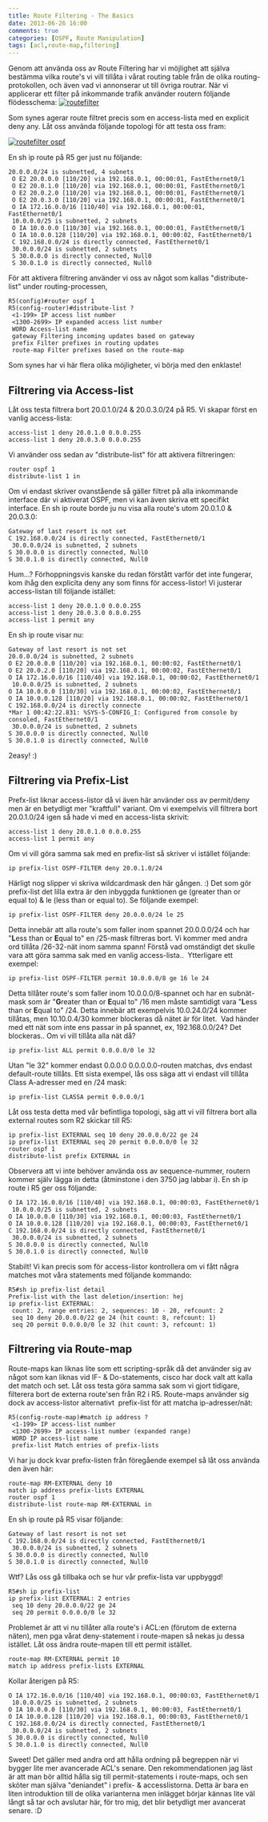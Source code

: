 ```yaml
---
title: Route Filtering - The Basics
date: 2013-06-26 16:00
comments: true
categories: [OSPF, Route Manipulation]
tags: [acl,route-map,filtering]
---
```

Genom att använda oss av Route Filtering har vi möjlighet att själva bestämma vilka route's vi vill tillåta i vårat routing table från de olika routing-protokollen, och även vad vi annonserar ut till övriga routrar. När vi applicerar ett filter på inkommande trafik använder routern följande flödesschema: 
[![routefilter](/assets/images/2013/06/routefilter1.png)](/assets/images/2013/06/routefilter1.png) 

Som synes agerar route filtret precis som en access-lista med en explicit deny any. Låt oss använda följande topologi för att testa oss fram: 

[![routefilter ospf](/assets/images/2013/06/routefilter-ospf.png)](/assets/images/2013/06/routefilter-ospf.png) 

En sh ip route på R5 ger just nu följande:

```
20.0.0.0/24 is subnetted, 4 subnets
 O E2 20.0.0.0 [110/20] via 192.168.0.1, 00:00:01, FastEthernet0/1
 O E2 20.0.1.0 [110/20] via 192.168.0.1, 00:00:01, FastEthernet0/1
 O E2 20.0.2.0 [110/20] via 192.168.0.1, 00:00:01, FastEthernet0/1
 O E2 20.0.3.0 [110/20] via 192.168.0.1, 00:00:01, FastEthernet0/1
 O IA 172.16.0.0/16 [110/40] via 192.168.0.1, 00:00:01, FastEthernet0/1
 10.0.0.0/25 is subnetted, 2 subnets
 O IA 10.0.0.0 [110/30] via 192.168.0.1, 00:00:01, FastEthernet0/1
 O IA 10.0.0.128 [110/20] via 192.168.0.1, 00:00:02, FastEthernet0/1
 C 192.168.0.0/24 is directly connected, FastEthernet0/1
 30.0.0.0/24 is subnetted, 2 subnets
 S 30.0.0.0 is directly connected, Null0
 S 30.0.1.0 is directly connected, Null0
```
För att aktivera filtrering använder vi oss av något som kallas "distribute-list" under routing-processen,
```
R5(config)#router ospf 1
R5(config-router)#distribute-list ?
 <1-199> IP access list number
 <1300-2699> IP expanded access list number
 WORD Access-list name
 gateway Filtering incoming updates based on gateway
 prefix Filter prefixes in routing updates
 route-map Filter prefixes based on the route-map
```
Som synes har vi här flera olika möjligheter, vi börja med den enklaste!

Filtrering via Access-list
--------------------------

Låt oss testa filtrera bort 20.0.1.0/24 & 20.0.3.0/24 på R5. Vi skapar först en vanlig access-lista:
```
access-list 1 deny 20.0.1.0 0.0.0.255
access-list 1 deny 20.0.3.0 0.0.0.255
```
Vi använder oss sedan av "distribute-list" för att aktivera filtreringen:
```
router ospf 1
distribute-list 1 in
```
Om vi endast skriver ovanstående så gäller filtret på alla inkommande interface där vi aktiverat OSPF, men vi kan även skriva ett specifikt interface. En sh ip route borde ju nu visa alla route's utom 20.0.1.0 & 20.0.3.0:
```
Gateway of last resort is not set
C 192.168.0.0/24 is directly connected, FastEthernet0/1
 30.0.0.0/24 is subnetted, 2 subnets
S 30.0.0.0 is directly connected, Null0
S 30.0.1.0 is directly connected, Null0
```
Hum...? Förhoppningsvis kanske du redan förstått varför det inte fungerar, kom ihåg den explicita deny any som finns för access-listor! Vi justerar access-listan till följande istället:
```
access-list 1 deny 20.0.1.0 0.0.0.255
access-list 1 deny 20.0.3.0 0.0.0.255
access-list 1 permit any
```
En sh ip route visar nu:
```
Gateway of last resort is not set
20.0.0.0/24 is subnetted, 2 subnets
O E2 20.0.0.0 [110/20] via 192.168.0.1, 00:00:02, FastEthernet0/1
O E2 20.0.2.0 [110/20] via 192.168.0.1, 00:00:02, FastEthernet0/1
O IA 172.16.0.0/16 [110/40] via 192.168.0.1, 00:00:02, FastEthernet0/1
 10.0.0.0/25 is subnetted, 2 subnets
O IA 10.0.0.0 [110/30] via 192.168.0.1, 00:00:02, FastEthernet0/1
O IA 10.0.0.128 [110/20] via 192.168.0.1, 00:00:02, FastEthernet0/1
C 192.168.0.0/24 is directly connecte
*Mar 1 00:42:22.831: %SYS-5-CONFIG_I: Configured from console by consoled, FastEthernet0/1
 30.0.0.0/24 is subnetted, 2 subnets
S 30.0.0.0 is directly connected, Null0
S 30.0.1.0 is directly connected, Null0
```
2easy! :)

Filtrering via Prefix-List
--------------------------

Prefx-list liknar access-listor då vi även här använder oss av permit/deny men är en betydligt mer "kraftfull" variant. Om vi exempelvis vill filtrera bort 20.0.1.0/24 igen så hade vi med en access-lista skrivit:
```
access-list 1 deny 20.0.1.0 0.0.0.255
access-list 1 permit any
```
Om vi vill göra samma sak med en prefix-list så skriver vi istället följande:

`ip prefix-list OSPF-FILTER deny 20.0.1.0/24`

Härligt nog slipper vi skriva wildcardmask den här gången. :) Det som gör prefix-list det lilla extra är den inbyggda funktionen ge (greater than or equal to) & le (less than or equal to). Se följande exempel:

`ip prefix-list OSPF-FILTER deny 20.0.0.0/24 le 25`

Detta innebär att alla route's som faller inom spannet 20.0.0.0/24 och har "**L**ess than or **E**qual to" en /25-mask filtreras bort. Vi kommer med andra ord tillåta /26-32-nät inom samma spann! Förstå vad omständigt det skulle vara att göra samma sak med en vanlig access-lista..  Ytterligare ett exempel:

`ip prefix-list OSPF-FILTER permit 10.0.0.0/8 ge 16 le 24`

Detta tillåter route's som faller inom 10.0.0.0/8-spannet och har en subnät-mask som är "**G**reater than or **E**qual to" /16 men måste samtidigt vara "**L**ess than or **E**qual to" /24. Detta innebär att exempelvis 10.0.24.0/24 kommer tillåtas, men 10.10.0.4/30 kommer blockeras då nätet är för litet.  Vad händer med ett nät som inte ens passar in på spannet, ex, 192.168.0.0/24? Det blockeras.. Om vi vill tillåta alla nät då?

`ip prefix-list ALL permit 0.0.0.0/0 le 32`

Utan "le 32" kommer endast 0.0.0.0 0.0.0.0.0-routen matchas, dvs endast default-route tillåts. Ett sista exempel, lås oss säga att vi endast vill tillåta Class A-adresser med en /24 mask:

`ip prefix-list CLASSA permit 0.0.0.0/1`

Låt oss testa detta med vår befintliga topologi, säg att vi vill filtrera bort alla external routes som R2 skickar till R5:
```
ip prefix-list EXTERNAL seq 10 deny 20.0.0.0/22 ge 24
ip prefix-list EXTERNAL seq 20 permit 0.0.0.0/0 le 32
router ospf 1
distribute-list prefix EXTERNAL in
```
Observera att vi inte behöver använda oss av sequence-nummer, routern kommer själv lägga in detta (åtminstone i den 3750 jag labbar i). En sh ip route i R5 ger oss följande:
```
O IA 172.16.0.0/16 [110/40] via 192.168.0.1, 00:00:03, FastEthernet0/1
 10.0.0.0/25 is subnetted, 2 subnets
O IA 10.0.0.0 [110/30] via 192.168.0.1, 00:00:03, FastEthernet0/1
O IA 10.0.0.128 [110/20] via 192.168.0.1, 00:00:03, FastEthernet0/1
C 192.168.0.0/24 is directly connected, FastEthernet0/1
 30.0.0.0/24 is subnetted, 2 subnets
S 30.0.0.0 is directly connected, Null0
S 30.0.1.0 is directly connected, Null0
```
Stabilt! Vi kan precis som för access-listor kontrollera om vi fått några matches mot våra statements med följande kommando:
```
R5#sh ip prefix-list detail 
Prefix-list with the last deletion/insertion: hej
ip prefix-list EXTERNAL:
 count: 2, range entries: 2, sequences: 10 - 20, refcount: 2
 seq 10 deny 20.0.0.0/22 ge 24 (hit count: 8, refcount: 1)
 seq 20 permit 0.0.0.0/0 le 32 (hit count: 3, refcount: 1)
```

Filtrering via Route-map
------------------------

Route-maps kan liknas lite som ett scripting-språk då det använder sig av något som kan liknas vid IF- & Do-statements, cisco har dock valt att kalla det match och set. Låt oss testa göra samma sak som vi gjort tidigare, filterera bort de externa route'sen från R2 i R5. Route-maps använder sig dock av access-listor alternativt  prefix-list för att matcha ip-adresser/nät:
```
R5(config-route-map)#match ip address ?
 <1-199> IP access-list number
 <1300-2699> IP access-list number (expanded range)
 WORD IP access-list name
 prefix-list Match entries of prefix-lists
```
Vi har ju dock kvar prefix-listen från föregående exempel så låt oss använda den även här:
```
route-map RM-EXTERNAL deny 10
match ip address prefix-lists EXTERNAL
router ospf 1
distribute-list route-map RM-EXTERNAL in
```
En sh ip route på R5 visar följande:
```
Gateway of last resort is not set
C 192.168.0.0/24 is directly connected, FastEthernet0/1
 30.0.0.0/24 is subnetted, 2 subnets
S 30.0.0.0 is directly connected, Null0
S 30.0.1.0 is directly connected, Null0
```
Wtf? Lås oss gå tillbaka och se hur vår prefix-lista var uppbyggd!
```
R5#sh ip prefix-list 
ip prefix-list EXTERNAL: 2 entries
 seq 10 deny 20.0.0.0/22 ge 24
 seq 20 permit 0.0.0.0/0 le 32
```
Problemet är att vi nu tillåter alla route's i ACL:en (förutom de externa näten), men pga vårat deny-statement i route-mapen så nekas ju dessa istället. Låt oss ändra route-mapen till ett permit istället.
```
route-map RM-EXTERNAL permit 10
match ip address prefix-lists EXTERNAL
```
Kollar återigen på R5:
```
O IA 172.16.0.0/16 [110/40] via 192.168.0.1, 00:00:03, FastEthernet0/1
 10.0.0.0/25 is subnetted, 2 subnets
O IA 10.0.0.0 [110/30] via 192.168.0.1, 00:00:03, FastEthernet0/1
O IA 10.0.0.128 [110/20] via 192.168.0.1, 00:00:03, FastEthernet0/1
C 192.168.0.0/24 is directly connected, FastEthernet0/1
 30.0.0.0/24 is subnetted, 2 subnets
S 30.0.0.0 is directly connected, Null0
S 30.0.1.0 is directly connected, Null0
```
Sweet! Det gäller med andra ord att hålla ordning på begreppen när vi bygger lite mer avancerade ACL's senare. Den rekommendationen jag läst är att man bör alltid hålla sig till permit-statements i route-maps, och sen sköter man själva "deniandet" i prefix- & accesslistorna. Detta är bara en liten introduktion till de olika varianterna men inlägget börjar kännas lite väl långt så tar och avslutar här, för tro mig, det blir betydligt mer avancerat senare. :D